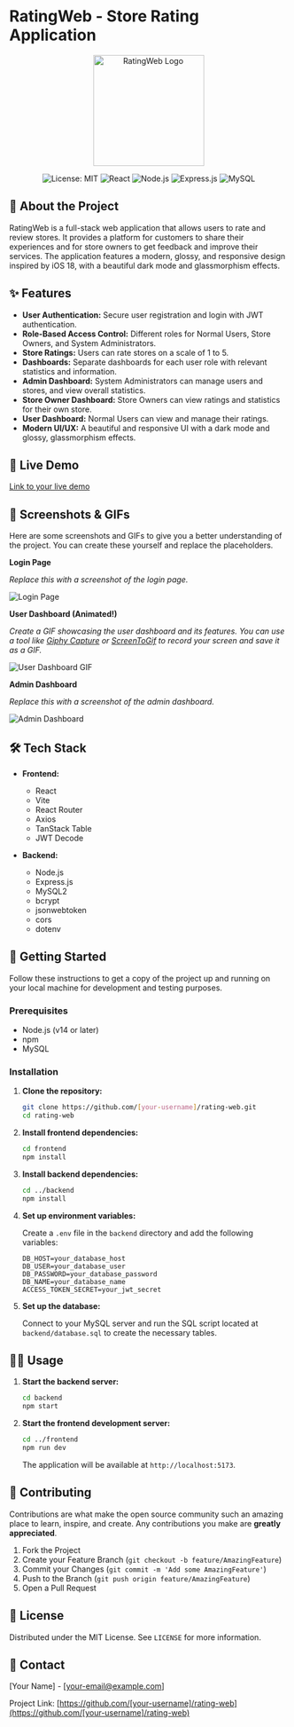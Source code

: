 # RatingWeb - Store Rating Application

<div align="center">
  <img src="./src/assets/logo.png" alt="RatingWeb Logo" width="200"/>
</div>

<p align="center">
  <img src="https://img.shields.io/badge/license-MIT-blue.svg" alt="License: MIT" />
  <img src="https://img.shields.io/badge/React-20232A?style=for-the-badge&logo=react&logoColor=61DAFB" alt="React" />
  <img src="https://img.shields.io/badge/Node.js-339933?style=for-the-badge&logo=nodedotjs&logoColor=white" alt="Node.js" />
  <img src="https://img.shields.io/badge/Express.js-000000?style=for-the-badge&logo=express&logoColor=white" alt="Express.js" />
  <img src="https://img.shields.io/badge/MySQL-4479A1?style=for-the-badge&logo=mysql&logoColor=white" alt="MySQL" />
</p>

## 🌟 About the Project

RatingWeb is a full-stack web application that allows users to rate and review stores. It provides a platform for customers to share their experiences and for store owners to get feedback and improve their services. The application features a modern, glossy, and responsive design inspired by iOS 18, with a beautiful dark mode and glassmorphism effects.

## ✨ Features

- **User Authentication:** Secure user registration and login with JWT authentication.
- **Role-Based Access Control:** Different roles for Normal Users, Store Owners, and System Administrators.
- **Store Ratings:** Users can rate stores on a scale of 1 to 5.
- **Dashboards:** Separate dashboards for each user role with relevant statistics and information.
- **Admin Dashboard:** System Administrators can manage users and stores, and view overall statistics.
- **Store Owner Dashboard:** Store Owners can view ratings and statistics for their own store.
- **User Dashboard:** Normal Users can view and manage their ratings.
- **Modern UI/UX:** A beautiful and responsive UI with a dark mode and glossy, glassmorphism effects.

## 🚀 Live Demo

[Link to your live demo]()

## 📸 Screenshots & GIFs

Here are some screenshots and GIFs to give you a better understanding of the project. You can create these yourself and replace the placeholders.

**Login Page**

*Replace this with a screenshot of the login page.*

![Login Page](path/to/your/login-screenshot.png)

**User Dashboard (Animated!)**

*Create a GIF showcasing the user dashboard and its features. You can use a tool like [Giphy Capture](https://giphy.com/apps/giphycapture) or [ScreenToGif](https://www.screentogif.com/) to record your screen and save it as a GIF.*

![User Dashboard GIF](path/to/your/dashboard-gif.gif)

**Admin Dashboard**

*Replace this with a screenshot of the admin dashboard.*

![Admin Dashboard](path/to/your/admin-dashboard-screenshot.png)

## 🛠️ Tech Stack

- **Frontend:**
  - React
  - Vite
  - React Router
  - Axios
  - TanStack Table
  - JWT Decode

- **Backend:**
  - Node.js
  - Express.js
  - MySQL2
  - bcrypt
  - jsonwebtoken
  - cors
  - dotenv

## 🏁 Getting Started

Follow these instructions to get a copy of the project up and running on your local machine for development and testing purposes.

### Prerequisites

- Node.js (v14 or later)
- npm
- MySQL

### Installation

1.  **Clone the repository:**

    ```sh
    git clone https://github.com/[your-username]/rating-web.git
    cd rating-web
    ```

2.  **Install frontend dependencies:**

    ```sh
    cd frontend
    npm install
    ```

3.  **Install backend dependencies:**

    ```sh
    cd ../backend
    npm install
    ```

4.  **Set up environment variables:**

    Create a `.env` file in the `backend` directory and add the following variables:

    ```env
    DB_HOST=your_database_host
    DB_USER=your_database_user
    DB_PASSWORD=your_database_password
    DB_NAME=your_database_name
    ACCESS_TOKEN_SECRET=your_jwt_secret
    ```

5.  **Set up the database:**

    Connect to your MySQL server and run the SQL script located at `backend/database.sql` to create the necessary tables.

## 🏃‍♀️ Usage

1.  **Start the backend server:**

    ```sh
    cd backend
    npm start
    ```

2.  **Start the frontend development server:**

    ```sh
    cd ../frontend
    npm run dev
    ```

    The application will be available at `http://localhost:5173`.

## 🤝 Contributing

Contributions are what make the open source community such an amazing place to learn, inspire, and create. Any contributions you make are **greatly appreciated**.

1.  Fork the Project
2.  Create your Feature Branch (`git checkout -b feature/AmazingFeature`)
3.  Commit your Changes (`git commit -m 'Add some AmazingFeature'`)
4.  Push to the Branch (`git push origin feature/AmazingFeature`)
5.  Open a Pull Request

## 📜 License

Distributed under the MIT License. See `LICENSE` for more information.

## 📧 Contact

[Your Name] - [your-email@example.com]

Project Link: [https://github.com/[your-username]/rating-web](https://github.com/[your-username]/rating-web)
